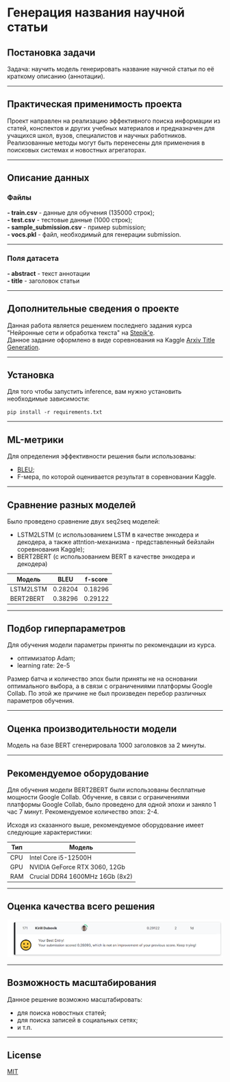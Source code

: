# Генерация названия научной статьи

## Постановка задачи
Задача: научить модель генерировать название научной статьи по её краткому описанию (аннотации).

---

## Практическая применимость проекта
Проект направлен на реализацию эффективного поиска информации из статей, конспектов и других учебных материалов и 
предназначен для учащихся школ, вузов, специалистов и научных работников.  
Реализованные методы могут быть перенесены для применения в поисковых системах и новостных агрегаторах.

---

## Описание данных

### Файлы

**- train.csv** - данные для обучения (135000 строк);  
**- test.csv** - тестовые данные (1000 строк);  
**- sample_submission.csv** - пример submission;  
**- vocs.pkl** - файл, необходимый для генерации submission.

---

### Поля датасета

**- abstract** - текст аннотации  
**- title** - заголовок статьи

---

## Дополнительные сведения о проекте

Данная работа является решением последнего задания курса "Нейронные сети и обработка текста" на [Stepik'е](https://stepik.org/lesson/251085/step/1/).  
Данное задание оформлено в виде соревнования на Kaggle [Arxiv Title Generation](https://www.kaggle.com/competitions/title-generation/).

---

## Установка

Для того чтобы запустить inference, вам нужно установить необходимые зависимости:
```
pip install -r requirements.txt
```
---

## ML-метрики

Для определения эффективности решения были использованы:
- [BLEU](https://en.wikipedia.org/wiki/BLEU/);
- F-мера, по которой оценивается результат в соревновании Kaggle.

---

## Сравнение разных моделей

Было проведено сравнение двух seq2seq моделей:
- LSTM2LSTM (с использованием LSTM в качестве энкодера и декодера, а также attntion-механизма - представленный бейзлайн соревнования Kaggle);
- BERT2BERT (с использованием BERT в качестве энкодера и декодера)

| Модель    | BLEU    | f-score |
|-----------|---------|---------|
| LSTM2LSTM | 0.28204 | 0.18296 |
| BERT2BERT | 0.38296 | 0.29122 |

---

## Подбор гиперпараметров

Для обучения модели параметры приняты по рекомендации из курса. 
- оптимизатор Adam;  
- learning rate: 2e-5  

Размер батча и количество эпох были приняты не на основании оптимального выбора, а в связи с ограничениями платформы Google Collab.
По этой же причине не был произведен перебор различных параметров обучения.

---

## Оценка производительности модели

Модель на базе BERT сгенерировала 1000 заголовков за 2 минуты.

---

## Рекомендуемое оборудование

Для обучения модели BERT2BERT были использованы бесплатные мощности Google Collab.
Обучение, в связи с ограничениями платформы Google Collab, было проведено для одной эпохи и заняло 1 час 7 минут.
Рекомендуемое количество эпох: 2-4.

Исходя из сказанного выше, рекомендуемое оборудование имеет следующие характеристики:

| Тип | Модель                          |
|-----|---------------------------------|
| CPU | Intel Core i5-12500H            |
| GPU | NVIDIA GeForce RTX 3060, 12Gb   |
| RAM | Crucial DDR4 1600MHz 16Gb (8x2) |

---

## Оценка качества всего решения

![Score](./media/score.png)

---

## Возможность масштабирования

Данное решение возможно масштабировать:
- для поиска новостных статей;
- для поиска записей в социальных сетях;
- и т.п.

---

## License
[MIT](https://choosealicense.com/licenses/mit/)
